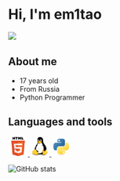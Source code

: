 # Hi, I'm em1tao

![](https://avatars.githubusercontent.com/u/59603766?s=400&u=99546afd757cf021b4b902a0195b662aeab5f1be&v=4)

## About me
* 17 years old
* From Russia
* Python Programmer

## Languages and tools
<p align="left"> <a href="https://www.w3.org/html/" target="_blank"> <img src="https://raw.githubusercontent.com/devicons/devicon/master/icons/html5/html5-original-wordmark.svg" alt="html5" width="40" height="40"/> </a> <a href="https://www.linux.org/" target="_blank"> <img src="https://raw.githubusercontent.com/devicons/devicon/master/icons/linux/linux-original.svg" alt="linux" width="40" height="40"/> </a> <a href="https://www.python.org" target="_blank"> <img src="https://raw.githubusercontent.com/devicons/devicon/master/icons/python/python-original.svg" alt="python" width="40" height="40"/> </a> </p>

![GitHub stats](https://github-readme-stats.vercel.app/api?username=em1tao&show_icons=true&theme=tokyonight)
